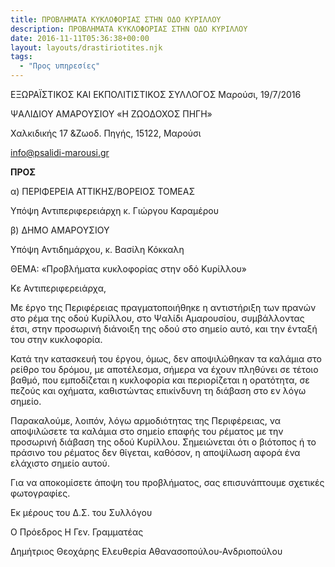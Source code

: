 ```yaml
---
title: ΠΡΟΒΛΗΜΑΤΑ ΚΥΚΛΟΦΟΡΙΑΣ ΣΤΗΝ ΟΔΟ ΚΥΡΙΛΛΟΥ
description: ΠΡΟΒΛΗΜΑΤΑ ΚΥΚΛΟΦΟΡΙΑΣ ΣΤΗΝ ΟΔΟ ΚΥΡΙΛΛΟΥ
date: 2016-11-11T05:36:38+00:00
layout: layouts/drastiriotites.njk
tags:
  - "Προς υπηρεσίες"
---
```


<!-- excerpt -->

ΕΞΩΡΑΪΣΤΙΚΟΣ ΚΑΙ ΕΚΠΟΛΙΤΙΣΤΙΚΟΣ ΣΥΛΛΟΓΟΣ Μαρούσι, 19/7/2016

ΨΑΛΙΔΙΟΥ ΑΜΑΡΟΥΣΙΟΥ «Η ΖΩΟΔΟΧΟΣ ΠΗΓΗ»

Χαλκιδικής 17 &amp;Ζωοδ. Πηγής, 15122, Μαρούσι

<info@psalidi-marousi.gr>

**ΠΡΟΣ**

α) ΠΕΡΙΦΕΡΕΙΑ ΑΤΤΙΚΗΣ/ΒΟΡΕΙΟΣ ΤΟΜΕΑΣ

Υπόψη Αντιπεριφερειάρχη κ. Γιώργου Καραμέρου

β) ΔΗΜΟ ΑΜΑΡΟΥΣΙΟΥ

Υπόψη Αντιδημάρχου, κ. Βασίλη Κόκκαλη

ΘΕΜΑ: «Προβλήματα κυκλοφορίας στην οδό Κυρίλλου»

Κε Αντιπεριφερειάρχα,

Με έργο της Περιφέρειας πραγματοποιήθηκε η αντιστήριξη των πρανών στο ρέμα της οδού Κυρίλλου, στο Ψαλίδι Αμαρουσίου, συμβάλλοντας έτσι, στην προσωρινή διάνοιξη της οδού στο σημείο αυτό, και την ένταξή του στην κυκλοφορία.

Κατά την κατασκευή του έργου, όμως, δεν αποψιλώθηκαν τα καλάμια στο ρείθρο του δρόμου, με αποτέλεσμα, σήμερα να έχουν πληθύνει σε τέτοιο βαθμό, που εμποδίζεται η κυκλοφορία και περιορίζεται η ορατότητα, σε πεζούς και οχήματα, καθιστώντας επικίνδυνη τη διάβαση στο εν λόγω σημείο.

Παρακαλούμε, λοιπόν, λόγω αρμοδιότητας της Περιφέρειας, να αποψιλώσετε τα καλάμια στο σημείο επαφής του ρέματος με την προσωρινή διάβαση της οδού Κυρίλλου. Σημειώνεται ότι ο βιότοπος ή το πράσινο του ρέματος δεν θίγεται, καθόσον, η αποψίλωση αφορά ένα ελάχιστο σημείο αυτού.

Για να αποκομίσετε άποψη του προβλήματος, σας επισυνάπτουμε σχετικές φωτογραφίες.

Εκ μέρους του Δ.Σ. του Συλλόγου

Ο Πρόεδρος Η Γεν. Γραμματέας

Δημήτριος Θεοχάρης Ελευθερία Αθανασοπούλου-Ανδριοπούλου
